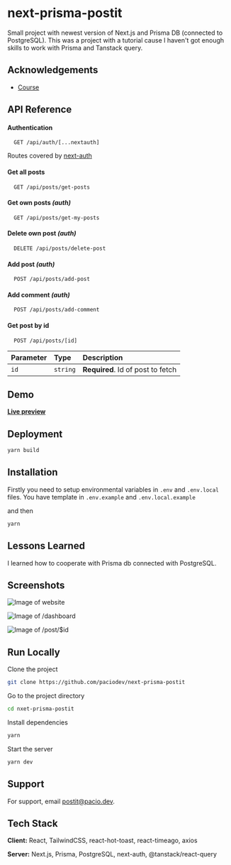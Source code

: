 
# next-prisma-postit

Small project with newest version of Next.js and Prisma DB (connected to PostgreSQL).
This was a project with a tutorial cause I haven't got enough skills to work with Prisma and Tanstack query.


## Acknowledgements

 - [Course](https://www.youtube.com/watch?v=4xduSsxa5Os)


## API Reference

#### Authentication

```http
  GET /api/auth/[...nextauth]
```

Routes covered by [next-auth](https://next-auth.js.org/)

#### Get all posts

```http
  GET /api/posts/get-posts
```

#### Get own posts *(auth)*

```http
  GET /api/posts/get-my-posts
```

#### Delete own post *(auth)*

```http
  DELETE /api/posts/delete-post
```

#### Add post *(auth)*

```http
  POST /api/posts/add-post
```

#### Add comment *(auth)*

```http
  POST /api/posts/add-comment
```

#### Get post by id 

```http
  POST /api/posts/[id]
```

| Parameter | Type     | Description                       |
| :-------- | :------- | :-------------------------------- |
| `id`      | `string` | **Required**. Id of post to fetch |


## Demo

**[Live preview](https://postit.pacio.dev)**
## Deployment

```bash
yarn build
```

## Installation

Firstly you need to setup environmental variables in `.env` and `.env.local` files.
You have template in `.env.example` and `.env.local.example`

and then

```bash
yarn
```

## Lessons Learned

I learned how to cooperate with Prisma db connected with PostgreSQL.
## Screenshots

![Image of website](https://i.imgur.com/9zPCH9x.png)

![Image of /dashboard](https://i.imgur.com/pHTNF0k.png)

![Image of /post/$id](https://i.imgur.com/lN4DoyL.png)
## Run Locally

Clone the project

```bash
git clone https://github.com/paciodev/next-prisma-postit
```

Go to the project directory

```bash
cd nxet-prisma-postit
```

Install dependencies

```bash
yarn
```

Start the server

```bash
yarn dev
```


## Support

For support, email postit@pacio.dev.


## Tech Stack

**Client:** React, TailwindCSS, react-hot-toast, react-timeago, axios

**Server:** Next.js, Prisma, PostgreSQL, next-auth, @tanstack/react-query

